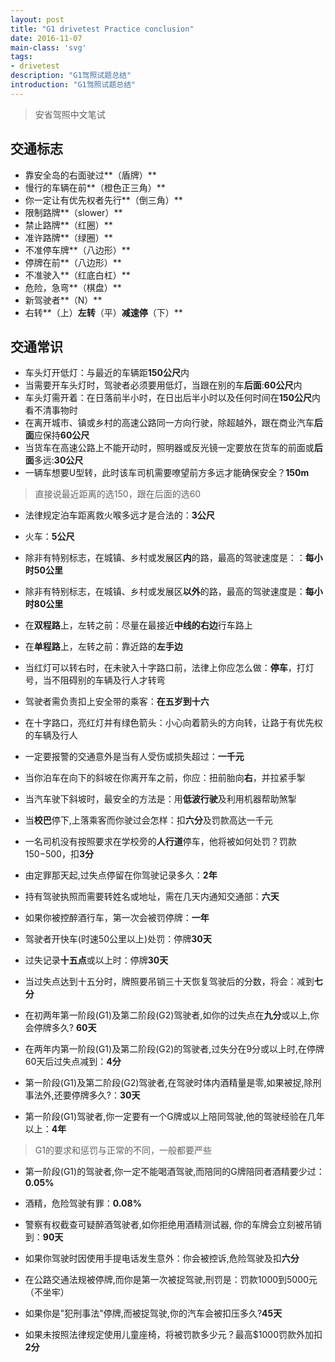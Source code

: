 ```yaml
---
layout: post
title: "G1 drivetest Practice conclusion"
date: 2016-11-07
main-class: 'svg'
tags:
- drivetest
description: "G1驾照试题总结"
introduction: "G1驾照试题总结"
---
```


> 安省驾照中文笔试

## 交通标志

- 靠安全岛的右面驶过**（盾牌）**
- 慢行的车辆在前**（橙色正三角）**
- 你一定让有优先权者先行**（倒三角）**
- 限制路牌**（slower）**
- 禁止路牌**（红圈）**
- 准许路牌**（绿圈）**
- 不准停车牌**（八边形）**
- 停牌在前**（八边形）**
- 不准驶入**（红底白杠）**
- 危险，急弯**（棋盘）**
- 新驾驶者**（N）**
- 右转**（上）**左转**（平）**减速停**（下）**

## 交通常识

- 车头灯开低灯：与最近的车辆距**150公尺**内
- 当需要开车头灯时，驾驶者必须要用低灯，当跟在别的车**后面**:**60公尺**内
- 车头灯需开着：在日落前半小时，在日出后半小时以及任何时间在**150公尺**内看不清事物时
- 在离开城市、镇或乡村的高速公路同一方向行驶，除超越外，跟在商业汽车**后面**应保持**60公尺**
- 当货车在高速公路上不能开动时，照明器或反光镜一定要放在货车的前面或**后面**多远:**30公尺**
- 一辆车想要U型转，此时该车司机需要嘹望前方多远才能确保安全？**150m**

> 直接说最近距离的选150，跟在后面的选60

- 法律规定泊车距离救火喉多远才是合法的：**3公尺**
- 火车：**5公尺**

- 除非有特别标志，在城镇、乡村或发展区**内**的路，最高的驾驶速度是：：**每小时50公里**
- 除非有特别标志，在城镇、乡村或发展区**以外**的路，最高的驾驶速度是：**每小时80公里**

- 在**双程路**上，左转之前：尽量在最接近**中线的右边**行车路上
- 在**单程路**上，左转之前：靠近路的**左手边**

- 当红灯可以转右时，在未驶入十字路口前，法律上你应怎么做：**停车**，打灯号，当不阻碍别的车辆及行人才转弯   
- 驾驶者需负责扣上安全带的乘客：**在五岁到十六**
- 在十字路口，亮红灯并有绿色箭头：小心向着箭头的方向转，让路于有优先权的车辆及行人

- 一定要报警的交通意外是当有人受伤或损失超过：**一千元**

- 当你泊车在向下的斜坡在你离开车之前，你应：扭前胎向**右**，并拉紧手掣
- 当汽车驶下斜坡时，最安全的方法是：用**低波行驶**及利用机器帮助煞掣  

- 当**校巴**停下,上落乘客而你驶过会怎样：扣**六分**及罚款高达一千元
- 一名司机没有按照要求在学校旁的**人行道**停车，他将被如何处罚？罚款$150-$500，扣**3分**
- 由定罪那天起,过失点停留在你驾驶记录多久：**2年**
- 持有驾驶执照而需要转姓名或地址，需在几天内通知交通部：**六天**

- 如果你被控醉酒行车，第一次会被罚停牌：**一年**
- 驾驶者开快车(时速50公里以上)处罚：停牌**30天**
- 过失记录**十五点**或以上时：停牌**30天**
- 当过失点达到十五分时，牌照要吊销三十天恢复驾驶后的分数，将会：减到**七分**  

- 在初两年第一阶段(G1)及第二阶段(G2)驾驶者,如你的过失点在**九分**或以上,你会停牌多久? **60天**
- 在两年内第一阶段(G1)及第二阶段(G2)的驾驶者,过失分在9分或以上时,在停牌60天后过失点减到：**4分**
- 第一阶段(G1)及第二阶段(G2)驾驶者,在驾驶时体内酒精量是零,如果被捉,除刑事法外,还要停牌多久?：**30天**
- 第一阶段(G1)驾驶者,你一定要有一个G牌或以上陪同驾驶,他的驾驶经验在几年以上：**4年**

> G1的要求和惩罚与正常的不同，一般都要严些

- 第一阶段(G1)的驾驶者,你一定不能喝酒驾驶,而陪同的G牌陪同者酒精要少过：**0.05%**
- 酒精，危险驾驶有罪：**0.08%**
- 警察有权截查可疑醉酒驾驶者,如你拒绝用酒精测试器, 你的车牌会立刻被吊销到：**90天**

- 如果你驾驶时因使用手提电话发生意外：你会被控诉,危险驾驶及扣**六分**
- 在公路交通法规被停牌,而你是第一次被捉驾驶,刑罚是：罚款1000到5000元 （不坐牢）
- 如果你是"犯刑事法"停牌,而被捉驾驶,你的汽车会被扣压多久?**45天**
- 如果未按照法律规定使用儿童座椅，将被罚款多少元？最高$1000罚款外加扣**2分**




















